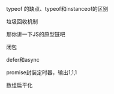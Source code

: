 typeof 的缺点、typeof和instanceof的区别

垃圾回收机制

那你讲一下JS的原型链吧

闭包

defer和async

promise封装定时器，输出1,1,1

数组扁平化
